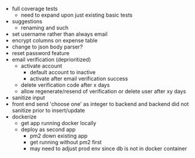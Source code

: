 - full coverage tests
  - need to expand upon just existing basic tests
- suggestions
  - renaming and such
- set username rather than always email
- encrypt columns on expense table
- change to json body parser?
- reset password feature
- email verification (deprioritized)
  - activate account
    - default account to inactive
    - activate after email verification success
  - delete verification code after x days
  - allow regenerate/resend of verification or delete user after xy days
- sanitize input
- front end send 'choose one' as integer to backend and backend did not sanitize prior to insert/update
- dockerize
  - get app running docker locally
  - deploy as second app
    - pm2 down existing app
    - get running without pm2 first
    - may need to adjust prod env since db is not in docker container
